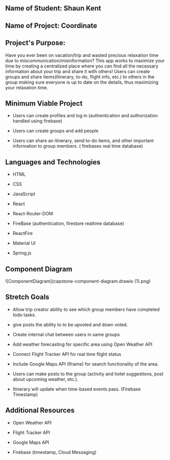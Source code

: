 ## Name of Student: Shaun Kent
 
## Name of Project: Coordinate
 
## Project's Purpose:
 
Have you ever been on vacation/trip and wasted precious relaxation time due to miscommunication/misinformation? This app works to maximize your time by creating a centralized place where you can find all the necessary information about your trip and share it with others! Users can create groups and share items(Itinerary, to-do, flight info, etc.) to others in the group making sure everyone is up to date on the details, thus maximizing your relaxation time.  
 
## Minimum Viable Project
 
* Users can create profiles and log in (authentication and authorization handled using firebase)  
 
* Users can create groups and add people
 
* Users can share an itinerary, send to-do items, and other important information to group members. ( firebases real time database)
 
## Languages and Technologies
 
* HTML
 
* CSS
 
* JavaScript
 
* React
 
* React-Router-DOM
 
* FireBase (authentication, firestore realtime database)
 
* ReactFire
 
* Material UI

* Spring.js
 
## Component Diagram
 
![ComponentDiagram](capstone-component-diagram.drawio (1).png)
 
## Stretch Goals
* Allow trip creator ability to see which group members have completed todo tasks.
 
* give posts the ability to to be upvoted and down voted.
 
* Create internal chat between users in same groups
 
* Add weather forecasting for specific area using Open Weather API
 
* Connect Flight Tracker API for real time flight status
 
* Include Google Maps API (Iframe) for search functionality of the area.

* Users can make posts to the group (activity and hotel suggestions, post about upcoming weather, etc.).

* Itinerary will update when time-based events pass. (Firebase Timestamp)

## Additional Resources
 
* Open Weather API
 
* Flight Tracker API
 
* Google Maps API
 
* Firebase (timestamp, Cloud Messaging)
